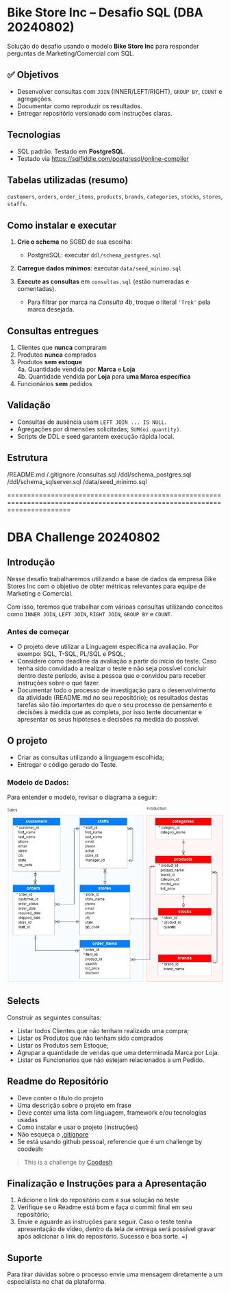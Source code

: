 # Bike Store Inc – Desafio SQL (DBA 20240802)

Solução do desafio usando o modelo **Bike Store Inc** para responder perguntas de Marketing/Comercial com SQL.

## ✅ Objetivos
- Desenvolver consultas com `JOIN` (INNER/LEFT/RIGHT), `GROUP BY`, `COUNT` e agregações.
- Documentar como reproduzir os resultados.
- Entregar repositório versionado com instruções claras.

## Tecnologias
- SQL padrão. Testado em **PostgreSQL**.
- Testado via https://sqlfiddle.com/postgresql/online-compiler

## Tabelas utilizadas (resumo)
`customers`, `orders`, `order_items`, `products`, `brands`, `categories`, `stocks`, `stores`, `staffs`.

## Como instalar e executar
1. **Crie o schema** no SGBD de sua escolha:
   - PostgreSQL: executar `ddl/schema_postgres.sql`
   
2. **Carregue dados mínimos**: executar `data/seed_minimo.sql`
3. **Execute as consultas** em `consultas.sql` (estão numeradas e comentadas).
   - Para filtrar por marca na *Consulta 4b*, troque o literal `'Trek'` pela marca desejada.

## Consultas entregues
1. Clientes que **nunca** compraram  
2. Produtos **nunca** comprados  
3. Produtos **sem estoque**  
4a. Quantidade vendida por **Marca** e **Loja**  
4b. Quantidade vendida por **Loja** para **uma Marca específica**  
5. Funcionários **sem** pedidos

## Validação
- Consultas de ausência usam `LEFT JOIN ... IS NULL`.
- Agregações por dimensões solicitadas; `SUM(oi.quantity)`.
- Scripts de DDL e seed garantem execução rápida local.

## Estrutura
/README.md
/.gitignore
/consultas.sql
/ddl/schema_postgres.sql
/ddl/schema_sqlserver.sql
/data/seed_minimo.sql


============================================================================================================================
# DBA Challenge 20240802


## Introdução

Nesse desafio trabalharemos utilizando a base de dados da empresa Bike Stores Inc com o objetivo de obter métricas relevantes para equipe de Marketing e Comercial.

Com isso, teremos que trabalhar com várioas consultas utilizando conceitos como `INNER JOIN`, `LEFT JOIN`, `RIGHT JOIN`, `GROUP BY` e `COUNT`.

### Antes de começar
 
- O projeto deve utilizar a Linguagem específica na avaliação. Por exempo: SQL, T-SQL, PL/SQL e PSQL;
- Considere como deadline da avaliação a partir do início do teste. Caso tenha sido convidado a realizar o teste e não seja possível concluir dentro deste período, avise a pessoa que o convidou para receber instruções sobre o que fazer.
- Documentar todo o processo de investigação para o desenvolvimento da atividade (README.md no seu repositório); os resultados destas tarefas são tão importantes do que o seu processo de pensamento e decisões à medida que as completa, por isso tente documentar e apresentar os seus hipóteses e decisões na medida do possível.
 
 

## O projeto

- Criar as consultas utilizando a linguagem escolhida;
- Entregar o código gerado do Teste.

### Modelo de Dados:

Para entender o modelo, revisar o diagrama a seguir:

![<img src="samples/model.png" height="500" alt="Modelo" title="Modelo"/>](samples/model.png)


## Selects

Construir as seguintes consultas:

- Listar todos Clientes que não tenham realizado uma compra;
- Listar os Produtos que não tenham sido comprados
- Listar os Produtos sem Estoque;
- Agrupar a quantidade de vendas que uma determinada Marca por Loja. 
- Listar os Funcionarios que não estejam relacionados a um Pedido.

## Readme do Repositório

- Deve conter o título do projeto
- Uma descrição sobre o projeto em frase
- Deve conter uma lista com linguagem, framework e/ou tecnologias usadas
- Como instalar e usar o projeto (instruções)
- Não esqueça o [.gitignore](https://www.toptal.com/developers/gitignore)
- Se está usando github pessoal, referencie que é um challenge by coodesh:  

>  This is a challenge by [Coodesh](https://coodesh.com/)

## Finalização e Instruções para a Apresentação

1. Adicione o link do repositório com a sua solução no teste
2. Verifique se o Readme está bom e faça o commit final em seu repositório;
3. Envie e aguarde as instruções para seguir. Caso o teste tenha apresentação de vídeo, dentro da tela de entrega será possível gravar após adicionar o link do repositório. Sucesso e boa sorte. =)


## Suporte

Para tirar dúvidas sobre o processo envie uma mensagem diretamente a um especialista no chat da plataforma. 
